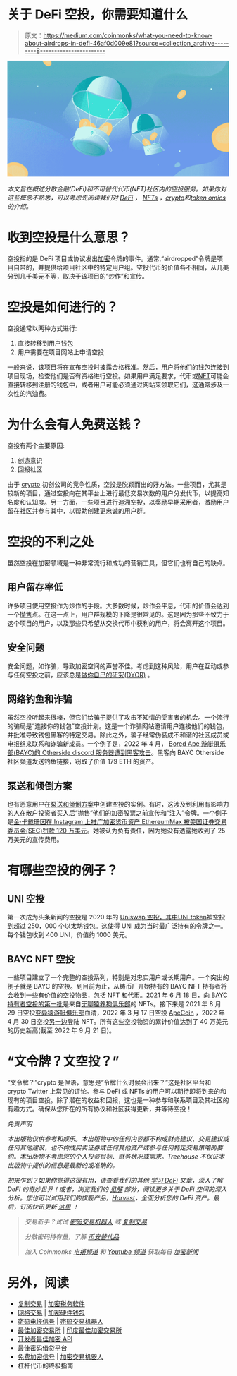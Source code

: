 # 关于 DeFi 空投，你需要知道什么

> 原文：<https://medium.com/coinmonks/what-you-need-to-know-about-airdrops-in-defi-46af0d009e81?source=collection_archive---------8----------------------->

![](img/2c693a076220458c3313a826e24dd1f9.png)

*本文旨在概述分散金融(DeFi)和不可替代代币(NFT)社区内的空投服务。如果你对这些概念不熟悉，可以考虑先阅读我们对* [*DeFi*](https://www.treehouse.finance/learn-defi/what-is-defi) *，* [*NFTs*](https://www.treehouse.finance/learn-defi/nfts-explained-simply) *，*[*crypto*](https://www.treehouse.finance/learn-defi/what-is-crypto)*和*[*token omics*](https://www.treehouse.finance/learn-defi/what-are-tokenomics)*的介绍。*

# 收到空投是什么意思？

空投指的是 DeFi 项目或协议发出[加密](https://www.treehouse.finance/learn-defi/what-is-crypto)令牌的事件。通常,“airdropped”令牌是项目自带的，并提供给项目社区中的特定用户组。空投代币的价值各不相同，从几美分到几千美元不等，取决于该项目的“炒作”和宣传。

# 空投是如何进行的？

空投通常以两种方式进行:

1.  直接转移到用户钱包
2.  用户需要在项目网站上申请空投

一般来说，该项目将在宣布空投时披露合格标准。然后，用户将他们的[钱包](https://www.treehouse.finance/learn-defi/what-are-hot-and-cold-wallets-how-to-set-them-up)连接到项目现场，检查他们是否有资格进行空投。如果用户满足要求，代币或[NFT](https://www.treehouse.finance/learn-defi/nfts-explained-simply)可能会直接转移到注册的钱包中，或者用户可能必须通过网站来领取它们，这通常涉及一次性的汽油费。

# 为什么会有人免费送钱？

空投有两个主要原因:

1.  创造意识
2.  回报社区

由于 [crypto](https://www.treehouse.finance/learn-defi/what-is-crypto) 初创公司的竞争性质，空投是脱颖而出的好方法。一些项目，尤其是较新的项目，通过空投向在其平台上进行最低交易次数的用户分发代币，以提高知名度和认知度。另一方面，一些项目进行追溯空投，以奖励早期采用者，激励用户留在社区并参与其中，以帮助创建更忠诚的用户群。

# 空投的不利之处

虽然空投在加密领域是一种非常流行和成功的营销工具，但它们也有自己的缺点。

## 用户留存率低

许多项目使用空投作为炒作的手段。大多数时候，炒作会平息，代币的价值会达到一个[抛售](https://www.investopedia.com/terms/s/sell-off.asp)点。在这一点上，用户群规模的下降是很常见的。这是因为那些不致力于这个项目的用户，以及那些只希望从交换代币中获利的用户，将会离开这个项目。

## 安全问题

安全问题，如诈骗，导致加密空间的声誉不佳。考虑到这种风险，用户在互动或参与任何空投之前，应该总是[做你自己的研究(DYOR)](https://www.treehouse.finance/learn-defi/how-to-dyor) 。

## 网络钓鱼和诈骗

虽然空投听起来很棒，但它们给骗子提供了攻击不知情的受害者的机会。一个流行的骗局是“连接你的钱包”空投计划。这是一个诈骗网站邀请用户连接他们的钱包，并批准导致钱包黑客的特定交易。除此之外，骗子经常伪装成不和谐的社区成员或电报组来联系和诈骗新成员。一个例子是，2022 年 4 月， [Bored Ape 游艇俱乐部(BAYC)的 Otherside discord 服务器遭到黑客攻击](https://twitter.com/zachxbt/status/1565358384727179265)。黑客向 BAYC Otherside 社区频道发送钓鱼链接，窃取了价值 179 ETH 的资产。

## 泵送和倾倒方案

也有恶意用户在[泵送和倾倒方案](https://www.treehouse.finance/learn-defi/what-are-pump-and-dump-schemes-how-to-spot-them)中创建空投的实例。有时，这涉及到利用有影响力的人在散户投资者买入后“抛售”他们的加密股票之前宣传和“注入”令牌。一个例子是[金·卡戴珊因在 Instagram 上推广加密货币资产 EthereumMax 被美国证券交易委员会(SEC)罚款 120 万美元](https://www.reuters.com/markets/us/sec-charges-kim-kardashian-unlawfully-touting-crypto-security-statement-2022-10-03/)。她被认为负有责任，因为她没有透露她收到了 25 万美元的宣传费用。

# 有哪些空投的例子？

## UNI 空投

第一次成为头条新闻的空投是 2020 年的 [Uniswap 空投，其中](https://cryptopotato.com/uniswaps-2020-uni-airdrop-now-worth-12000/)[UNI token](https://www.treehouse.finance/learn-defi/uniswap)被空投到超过 250，000 个以太坊钱包。这使得 UNI 成为当时最广泛持有的令牌之一。每个钱包收到 400 UNI，价值约 1000 美元。

## BAYC NFT 空投

一些项目建立了一个完整的空投系列，特别是对忠实用户或长期用户。一个突出的例子就是 BAYC 的空投。到目前为止，从铸币厂开始持有的 BAYC NFT 持有者将会收到一些有价值的空投物品，包括 NFT 和代币。2021 年 6 月 18 日，[向 BAYC 持有者空投的第一批](https://www.gemini.com/cryptopedia/101-bored-ape-kennel-club-bakc-nft-bayc-nft#section-crypto-101-bored-ape-kennel-club)是来自[无聊猿养狗俱乐部](https://opensea.io/collection/bored-ape-kennel-club)的 NFTs。接下来是 2021 年 8 月 29 日空投[变异猿游艇俱乐部](https://opensea.io/collection/mutant-ape-yacht-club?search[sortAscending]=true&search[sortBy]=UNIT_PRICE&search[toggles][0]=BUY_NOW)血清，2022 年 3 月 17 日空投 [ApeCoin](https://twitter.com/apecoin) ，2022 年 4 月 30 日空投[另一边](https://twitter.com/OthersideMeta)登陆 NFT。所有这些空投物资的累计价值达到了 40 万美元的历史新高(截至 2022 年 9 月 21 日)。

# “文令牌？文空投？”

“文令牌？”crypto 是俚语，意思是“令牌什么时候会出来？”这是社区平台和 crypto Twitter 上常见的评论。参与 DeFi 或 NFTs 的用户可以期待即将到来的和现有的项目空投。除了潜在的收益和回报，这也是一种参与和联系项目及其社区的有趣方式。确保从您所在的所有协议和社区获得更新，并等待空投！

*免责声明*

*本出版物仅供参考和娱乐。本出版物中的任何内容都不构成财务建议、交易建议或任何其他建议，也不构成买卖证券或任何其他资产或参与任何特定交易策略的要约。本出版物不考虑您的个人投资目标、财务状况或需求。Treehouse 不保证本出版物中提供的信息是最新的或准确的。*

*初来乍到？如果你觉得这很有用，请查看我们的其他* [*学习 DeFi*](https://www.treehouse.finance/learn-defi?category=get-started) *文章，深入了解 DeFi 的奇妙世界！或者，浏览我们的* [*见解*](https://www.treehouse.finance/insights) *部分，阅读更多关于 DeFi 空间的深入分析。您也可以试用我们的旗舰产品，*[*Harvest*](https://harvest.treehouse.finance/connect?utm_source=medium&utm_medium=content&utm_campaign=harvest)*，全面分析您的 DeFi 资产。最后，订阅快讯更新* [*这里*](https://www.treehouse.finance/newsletter?utm_source=medium&utm_medium=content&utm_campaign=treehouse%20daily) *！*

> *交易新手？试试* [*密码交易机器人*](/coinmonks/crypto-trading-bot-c2ffce8acb2a) *或* [*复制交易*](/coinmonks/top-10-crypto-copy-trading-platforms-for-beginners-d0c37c7d698c)
> 
> *分散密码持有量，了解* [*币安替代品*](https://coincodecap.com/binance-alternatives)
> 
> *加入 Coinmonks* [*电报频道*](https://t.me/coincodecap) *和* [*Youtube 频道*](https://www.youtube.com/c/coinmonks/videos) *获取每日* [*加密新闻*](http://coincodecap.com/)

# 另外，阅读

*   [复制交易](/coinmonks/top-10-crypto-copy-trading-platforms-for-beginners-d0c37c7d698c) | [加密税务软件](/coinmonks/crypto-tax-software-ed4b4810e338)
*   [网格交易](https://coincodecap.com/grid-trading) | [加密硬件钱包](/coinmonks/the-best-cryptocurrency-hardware-wallets-of-2020-e28b1c124069)
*   [密码电报信号](/coinmonks/top-3-telegram-channels-for-crypto-traders-in-2021-8385f4411ff4) | [密码交易机器人](/coinmonks/crypto-trading-bot-c2ffce8acb2a)
*   [最佳加密交易所](/coinmonks/crypto-exchange-dd2f9d6f3769) | [印度最佳加密交易所](/coinmonks/bitcoin-exchange-in-india-7f1fe79715c9)
*   [开发者最佳加密 API](/coinmonks/best-crypto-apis-for-developers-5efe3a597a9f)
*   最佳[密码借贷平台](/coinmonks/top-5-crypto-lending-platforms-in-2020-that-you-need-to-know-a1b675cec3fa)
*   [免费加密信号](/coinmonks/free-crypto-signals-48b25e61a8da) | [加密交易机器人](/coinmonks/crypto-trading-bot-c2ffce8acb2a)
*   杠杆代币的终极指南